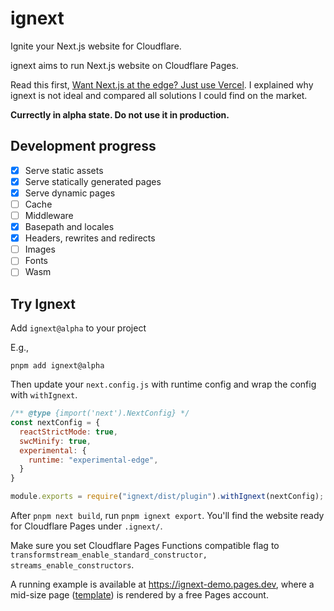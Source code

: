 # ignext

Ignite your Next.js website for Cloudflare.

ignext aims to run Next.js website on Cloudflare Pages. 

Read this first, [Want Next.js at the edge? Just use Vercel](https://zhuhaow.me/want-nextjs-at-edge-just-use-vercel/). I explained why ignext is not ideal and compared all solutions I could find on the market.

**Currectly in alpha state. Do not use it in production.**

## Development progress

- [x] Serve static assets
- [x] Serve statically generated pages
- [x] Serve dynamic pages
- [ ] Cache
- [ ] Middleware
- [x] Basepath and locales
- [x] Headers, rewrites and redirects
- [ ] Images
- [ ] Fonts
- [ ] Wasm

## Try Ignext

Add `ignext@alpha` to your project

E.g.,
```
pnpm add ignext@alpha
```

Then update your `next.config.js` with runtime config and wrap the config with `withIgnext`.

```js
/** @type {import('next').NextConfig} */
const nextConfig = {
  reactStrictMode: true,
  swcMinify: true,
  experimental: {
    runtime: "experimental-edge",
  }
}

module.exports = require("ignext/dist/plugin").withIgnext(nextConfig);
```

After `pnpm next build`, run `pnpm ignext export`. You'll find the website ready for Cloudflare Pages under `.ignext/`.

Make sure you set Cloudflare Pages Functions compatible flag to `transformstream_enable_standard_constructor, streams_enable_constructors`.

A running example is available at https://ignext-demo.pages.dev, where a mid-size page ([template](https://tailwindui.com/components/marketing/page-examples/landing-pages#component-6b663161ec9333a3e026306b01ae45f8)) is rendered by a free Pages account.

